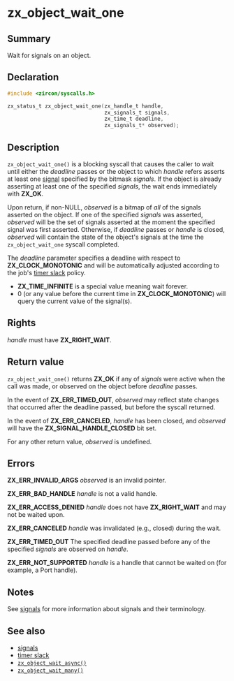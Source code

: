 <!-- Generated by zircon/scripts/update-docs-from-fidl, do not edit! -->
# zx_object_wait_one

## Summary

Wait for signals on an object.

## Declaration

```c
#include <zircon/syscalls.h>

zx_status_t zx_object_wait_one(zx_handle_t handle,
                               zx_signals_t signals,
                               zx_time_t deadline,
                               zx_signals_t* observed);
```

## Description

`zx_object_wait_one()` is a blocking syscall that causes the caller to wait
until either the *deadline* passes or the object to which *handle* refers
asserts at least one [signal][signals] specified by the bitmask *signals*. If
the object is already asserting at least one of the specified *signals*, the
wait ends immediately with **ZX_OK**.

Upon return, if non-NULL, *observed* is a bitmap of *all* of the signals
asserted on the object. If one of the specified *signals* was asserted,
*observed* will be the set of signals asserted at the moment the specified
signal was first asserted. Otherwise, if *deadline* passes or *handle* is
closed, *observed* will contain the state of the object's signals at the time
the `zx_object_wait_one` syscall completed.

The *deadline* parameter specifies a deadline with respect to
**ZX_CLOCK_MONOTONIC** and will be automatically adjusted according to the job's
[timer slack] policy.

  * **ZX_TIME_INFINITE** is a special value meaning wait forever.
  * 0 (or any value before the current time in **ZX_CLOCK_MONOTONIC**) will
    query the current value of the signal(s).

## Rights

*handle* must have **ZX_RIGHT_WAIT**.

## Return value

`zx_object_wait_one()` returns **ZX_OK** if any of *signals* were active when
the call was made, or observed on the object before *deadline* passes.

In the event of **ZX_ERR_TIMED_OUT**, *observed* may reflect state changes
that occurred after the deadline passed, but before the syscall returned.

In the event of **ZX_ERR_CANCELED**, *handle* has been closed,
and *observed* will have the **ZX_SIGNAL_HANDLE_CLOSED** bit set.

For any other return value, *observed* is undefined.

## Errors

**ZX_ERR_INVALID_ARGS**  *observed* is an invalid pointer.

**ZX_ERR_BAD_HANDLE**  *handle* is not a valid handle.

**ZX_ERR_ACCESS_DENIED**  *handle* does not have **ZX_RIGHT_WAIT** and may
not be waited upon.

**ZX_ERR_CANCELED**  *handle* was invalidated (e.g., closed) during the wait.

**ZX_ERR_TIMED_OUT**  The specified deadline passed before any of the specified
*signals* are observed on *handle*.

**ZX_ERR_NOT_SUPPORTED**  *handle* is a handle that cannot be waited on
(for example, a Port handle).

## Notes

See [signals] for more information about signals and their terminology.

## See also

 - [signals]
 - [timer slack]
 - [`zx_object_wait_async()`]
 - [`zx_object_wait_many()`]

[signals]: /docs/concepts/kernel/signals.md
[timer slack]: /docs/concepts/kernel/timer_slack.md
[`zx_object_wait_async()`]: object_wait_async.md
[`zx_object_wait_many()`]: object_wait_many.md

